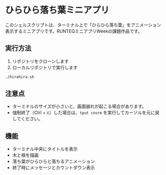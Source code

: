 # ひらひら落ち葉ミニアプリ

このシェルスクリプトは、ターミナル上で「ひらひら落ち葉」をアニメーション表示するミニアプリです。RUNTEQミニアプリWeekの課題作品です。

## 実行方法
1. リポジトリをクローンします
2. ローカルリポジトリで実行します

```sh
./hirahira.sh
```

## 注意点

- ターミナルのサイズが小さいと、画面崩れが起こる場合があります。
- 強制終了（Ctrl + c）した場合は、`tput cnorm` を実行してカーソルを元に戻してください。

## 機能

- ターミナル中央にタイトルを表示
- 木と根を描画
- 落ち葉がひらひらと落ちるアニメーション
- 終了時にメッセージとカウントダウン表示
